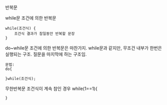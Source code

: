 반복문

while문
    조건에 의한 반복문

    while(조건식) {
        조건식 결과가 참일동안 반복할 문장
    }    


do~while문
    조건에 의한 반복문은 마찬가지.
    while문과 같지만, 무조건 내부가 한번은 실행되는 구조. 질문을 마지막에 하는 구조임.

    문법:
    do{
        
    }while(조건식);

무한반복문
    조건식이 계속 참인 경우
    while(1==1){
        
    }
